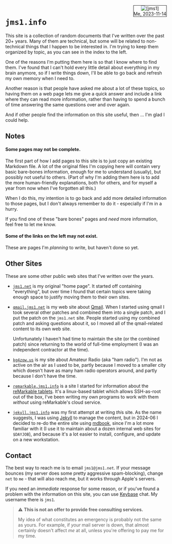 <div style="float: right ; border: 1px solid ; margin: 0 0 5px 5px ; text-align: center ;"><img src="../images/jms1-150x200.png" alt='[jms1]' /><br/>Me, 2023-11-14</div>

# `jms1.info`

This site is a collection of random documents that I've written over the past 20+ years. Many of them are technical, but some will be related to non-technical things that I happen to be interested in. I'm trying to keep them organized by topic, as you can see in the index to the left.

One of the reasons I'm putting them here is so that I know where to find them. I've found that I can't hold every little detail about everything in my brain anymore, so if I write things down, I'll be able to go back and refresh my own memory when I need to.

Another reason is that people have asked me about a lot of these topics, so having them on a web page lets me give a quick answer and include a link where they can read more information, rather than having to spend a bunch of time answering the same questions over and over again.

And if other people find the information on this site useful, then ... I'm glad I could help.

## Notes

#### Some pages may not be complete.

The first part of how I add pages to this site is to just copy an existing Markdown file. A lot of the original files I'm copying here will contain very basic bare-bones information, enough for me to understand (usually), but possibly not useful to others. (Part of why I'm adding them here is to add the more human-friendly explanations, both for others, and for myself a year from now when I've forgotten all this.)

When I do this, my intention is to go back and add more detailed information to those pages, but I don't always remember to do it - especially if I'm in a hurry.

If you find one of these "bare bones" pages and *need* more information, feel free to let me know.

#### Some of the links on the left may not exist.

These are pages I'm *planning* to write, but haven't done so yet.

## Other Sites

These are some other public web sites that I've written over the years.

* [`jms1.net`](https://jms1.net/) is my original "home page". It started off containing "everything", but over time I found that certain topics were taking enough space to justify moving them to their own sites.

* [`qmail.jms1.net`](https://qmail.jms1.net/) is my web site about [Qmail](https://cr.yp.to/qmail.html). When I started using qmail I took several other patches and combined them into a single patch, and I put the patch on the `jms1.net` site. People started using my combined patch and asking questions about it, so I moved all of the qmail-related content to its own web site.

    Unfortunately I haven't had time to maintain the site (or the combined patch) since returning to the world of full-time employment (I was an independent contractor at the time).

* [`kg4zow.us`](https://kg4zow.us/) is my site about Amateur Radio (aka "ham radio"). I'm not as active on the air as I used to be, partly because I moved to a smaller city which doesn't have as many ham radio operators around, and partly because I don't have the time.

* [`remarkable.jms1.info`](https://remarkable.jms1.info/) is a site I started for information about the [reMarkable tablets](https://remarkable.com/). It's a linux-based tablet which allows SSH-as-root out of the box, I've been writing my own programs to work with them *without* using reMarkable's cloud service.

* [`jekyll.jms1.info`](https://jekyll.jms1.info/) was my first attempt at writing *thi*s site. As the name suggests, I was using [Jekyll](https://jekyllrb.com/) to manage the content, but in 2024-06 I decided to re-do the entire site using [mdbook](https://rust-lang.github.io/mdBook/index.html), since I'm a lot more familiar with it (I use it to maintain about a dozen internal web sites for `$DAYJOB`), and because it's a lot easier to install, configure, and update on a new workstation.

## Contact

The best way to reach me is to email `jms1@jms1.net`. If your message bounces (my server does some pretty aggressive spam-blocking), change `net` to `me` - that will also reach me, but it works through Apple's servers.

If you need an *immediate* response for some reason, or if you've found a problem with the information on this site, you can use [Keybase](https://keybase.io/) chat. My username there is `jms1`.

> &#x26A0;&#xFE0F; **This is not an offer to provide free consulting services.**
>
> My idea of what constitutes an emergency is probably not the same as yours. For example, if *your* mail server is down, that almost certainly doesn't affect *me* at all, unless you're offering to pay me for my time.
